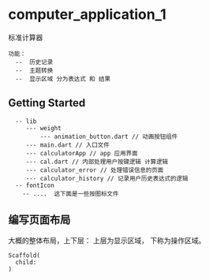 # computer_application_1

标准计算器
```
功能：
  --  历史记录
  --  主题转换
  --  显示区域 分为表达式 和 结果
```

## Getting Started

```
  -- lib
     --- weight 
         --- animation_button.dart // 动画按钮组件
     --- main.dart // 入口文件
     --- calculatorApp // app 应用界面
     --- cal.dart // 内部处理用户按键逻辑 计算逻辑
     --- calculator_error // 处理错误信息的页面
     --- calculator_history // 记录用户历史表达式的逻辑
  -- fontIcon
    -- ....  这下面是一些按图标文件
```

## 编写页面布局
大概的整体布局，上下层： 上层为显示区域， 下称为操作区域。 
```
Scaffold(
  child:
)

```
